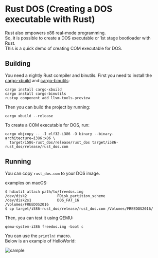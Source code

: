 # Rust DOS (Creating a DOS executable with Rust)

Rust also empowers x86 real-mode programming.  
So, it is possible to create a DOS executable or 1st stage bootloader with Rust.  
This is a quick demo of creating COM executable for DOS.

## Building
You need a nightly Rust compiler and binutils. First you need to install the [cargo-xbuild](https://github.com/rust-osdev/cargo-xbuild) and [cargo-binutils](https://github.com/rust-embedded/cargo-binutils):

```shell
cargo install cargo-xbuild 
cargo install cargo-binutils
rustup component add llvm-tools-preview
```

Then you can build the project by running:

```shell
cargo xbuild --release
```

To create a COM executable for DOS, run:

```shell
cargo objcopy -- -I elf32-i386 -O binary --binary-architecture=i386:x86 \
  target/i586-rust_dos/release/rust_dos target/i586-rust_dos/release/rust_dos.com
```

## Running
You can copy `rust_dos.com` to your DOS image.  

examples on macOS:

```shell
$ hdiutil attach path/to/freedos.img 
/dev/disk2          	FDisk_partition_scheme         	
/dev/disk2s1        	DOS_FAT_16                     	/Volumes/FREEDOS2016
$ cp target/i586-rust_dos/release/rust_dos.com /Volumes/FREEDOS2016/
```

Then, you can test it using QEMU:

```shell
qemu-system-i386 freedos.img -boot c
```

You can use the `println!` macro.  
Below is an example of HelloWorld:

![sample](https://github.com/ellbrid/rust_dos/blob/images/rust_dos_hello.png)
